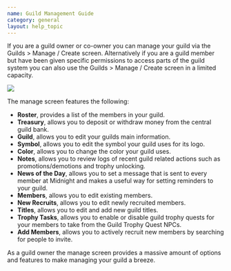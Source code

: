 ```yaml
---
name: Guild Management Guide
category: general
layout: help_topic
---
```

If you are a guild owner or co-owner you can manage your guild via the Guilds > Manage / Create screen. Alternatively if you are a guild member but have been given specific permissions to access parts of the guild system you can also use the Guilds > Manage / Create screen in a limited capacity.

[![](https://lohcdn.com/images/t_guildsedit.jpg)](https://lohcdn.com/images/guildsedit.jpg)

The manage screen features the following:

*   **Roster**, provides a list of the members in your guild. 
*   **Treasury**, allows you to deposit or withdraw money from the central guild bank.
*   **Guild**, allows you to edit your guilds main information. 
*   **Symbol**, allows you to edit the symbol your guild uses for its logo. 
*   **Color**, allows you to change the color your guild uses. 
*   **Notes**, allows you to review logs of recent guild related actions such as promotions/demotions and trophy unlocking. 
*   **News of the Day**, allows you to set a message that is sent to every member at Midnight and makes a useful way for setting reminders to your guild.
*   **Members**, allows you to edit existing members. 
*   **New Recruits**, allows you to edit newly recruited members.
*   **Titles**, allows you to edit and add new guild titles. 
*   **Trophy Tasks**, allows you to enable or disable guild trophy quests for your members to take from the Guild Trophy Quest NPCs. 
*   **Add Members**, allows you to actively recruit new members by searching for people to invite.

As a guild owner the manage screen provides a massive amount of options and features to make managing your guild a breeze.